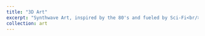 ```yaml
---
title: "3D Art"
excerpt: "Synthwave Art, inspired by the 80's and fueled by Sci-Fi<br/><img src='/images/junction.png' width='600'>"
collection: art
---
```

